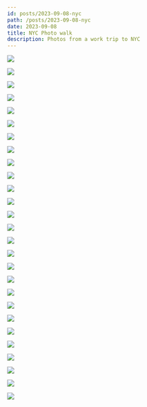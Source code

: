 ```yaml
---
id: posts/2023-09-08-nyc
path: /posts/2023-09-08-nyc
date: 2023-09-08
title: NYC Photo walk
description: Photos from a work trip to NYC
---
```


![](./nyc-burst-1.jpg)

![](./nyc-burst-10.jpg)

![](./nyc-burst-11.jpg)

![](./nyc-burst-12.jpg)

![](./nyc-burst-13.jpg)

![](./nyc-burst-14.jpg)

![](./nyc-burst-15.jpg)

![](./nyc-burst-16.jpg)

![](./nyc-burst-17.jpg)

![](./nyc-burst-18.jpg)

![](./nyc-burst-19.jpg)

![](./nyc-burst-2.jpg)

![](./nyc-burst-20.jpg)

![](./nyc-burst-21.jpg)

![](./nyc-burst-22.jpg)

![](./nyc-burst-23.jpg)

![](./nyc-burst-24.jpg)

![](./nyc-burst-25.jpg)

![](./nyc-burst-26.jpg)

![](./nyc-burst-27.jpg)

![](./nyc-burst-3.jpg)

![](./nyc-burst-4.jpg)

![](./nyc-burst-5.jpg)

![](./nyc-burst-6.jpg)

![](./nyc-burst-7.jpg)

![](./nyc-burst-8.jpg)

![](./nyc-burst-9.jpg)

